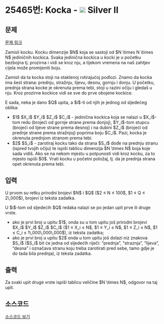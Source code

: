 # 25465번: Kocka - <img src="https://static.solved.ac/tier_small/9.svg" style="height:20px" /> Silver II

<!-- performance -->

<!-- 문제 제출 후 깃허브에 푸시를 했을 때 제출한 코드의 성능이 입력될 공간입니다.-->

<!-- end -->

## 문제

[문제 링크](https://boj.kr/25465)

<p>Zamisli kocku. Kocku dimenzije $N$ koja se sastoji od $N \times N \times N$ jediničnih kockica. Svaka jedinična kockica u kocki je u početku bezbojna tj. prozirna i vidi se kroz nju, a tijekom vremena na naš zahtjev cijela može promijeniti boju.</p>

<p>Zamisli da ta kocka stoji na staklenoj rotirajućoj podlozi. Znamo da kocka ima šest strana: prednju, stražnju, lijevu, desnu, gornju i donju. U početku, prednja strana kocke je okrenuta prema tebi, stoji u razini očiju i gledaš u nju. Kroz prozirne kockice vidi se sve do prve obojene kockice.</p>

<p>E sada, neka je dano $Q$ upita, a $i$-ti od njih je jednog od sljedećeg oblika:</p>

<ul>
<li>$1$ $X_i$ $Y_i$ $Z_i$ $C_i$ - jedinična kockica koja se nalazi u $X_i$-tom redu (brojeći od gornje strane prema donjoj), $Y_i$-tom stupcu (brojeći od lijeve strane prema desnoj) i na dubini $Z_i$ (brojeći od prednje strane prema stražnjoj) poprima boju $C_i$. Pazi, kocka je okrenuta prednjom stranom prema tebi.</li>
<li>$2$ $S_i$ - zarotiraj kocku tako da strana $S_i$ dođe na prednju stranu (ispred tvojih očiju) te ispiši tablicu dimenzija $N \times N$ boja koje sada vidiš. Ako se na nekom mjestu u potpunosti vidi kroz kocku, za to mjesto ispiši $0$. Vrati kocku u početni položaj, tj. da je prednja strana opet okrenuta prema tebi.</li>
</ul>

## 입력

<p>U prvom su retku prirodni brojevi $N$ i $Q$ ($2 ≤ N ≤ 100$, $1 ≤ Q ≤ 2\,000$), brojevi iz teksta zadatka.</p>

<p>U $i$-tom od sljedećih $Q$ redaka nalazi se po jedan upit prve ili druge vrste.</p>

<ul>
<li>ako je prvi broj u upitu $1$, onda su u tom upitu još prirodni brojevi $X_i$ $Y_i$ $Z_i$ $C_i$ ($1 ≤ X_i ≤ N$, $1 ≤ Y_i ≤ N$, $1 ≤ Z_i ≤ N$, $1 ≤ C_i ≤ 1\,000\,000\,000$), iz teksta zadatka;</li>
<li>ako je prvi broj u upitu $2$ onda u tom upitu još dolazi niz znakova $S_i$ ($S_i$ bit će jedna od sljedećih riječi: “prednja”, “straznja”, “lijeva”, “desna” i označava stranu koju treba zarotirati pred sebe, tamo gdje je do tada bila prednja), iz teksta zadatka.</li>
</ul>

## 출력

<p>Za svaki upit druge vrste ispiši tablicu veličine $N \times N$, odgovor na taj upit.</p>

## 소스코드

[소스코드 보기](Kocka.py)